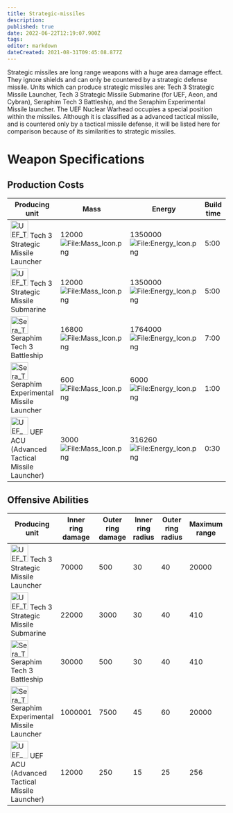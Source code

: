 ```yaml
---
title: Strategic-missiles
description: 
published: true
date: 2022-06-22T12:19:07.900Z
tags: 
editor: markdown
dateCreated: 2021-08-31T09:45:08.877Z
---
```


Strategic missiles are long range weapons with a huge area damage effect. They ignore shields and can only be countered by a strategic  defense missile. Units which can produce strategic missiles are: Tech 3 Strategic Missile Launcher, Tech 3 Strategic Missile Submarine (for UEF, Aeon, and Cybran), Seraphim Tech 3 Battleship, and the Seraphim Experimental Missile launcher. The UEF Nuclear Warhead occupies a special position within the missiles. Although it is classified as a advanced tactical missile, and is countered only by a tactical missile defense, it will be listed here for comparison because of its similarities to strategic missiles.

# Weapon Specifications

## Production Costs

| Producing unit                                                                                                                             | Mass                                                                  | Energy                                                                        | Build time | Comments                   |
|--------------------------------------------------------------------------------------------------------------------------------------------|-----------------------------------------------------------------------|-------------------------------------------------------------------------------|------------|----------------------------|
| <img src="UEF_T3_Nuke.png" title="fig:UEF_T3_Nuke.png" width="40" alt="UEF_T3_Nuke.png" /> Tech 3 Strategic Missile Launcher               | 12000 ![<File:Mass_Icon.png>](Mass_Icon.png "fig:File:Mass_Icon.png") | 1350000 ![<File:Energy_Icon.png>](Energy_Icon.png "fig:File:Energy_Icon.png") | 5:00       |                            |
| <img src="UEF_T3_Nuke_Sub.png" title="fig:UEF_T3_Nuke_Sub.png" width="40" alt="UEF_T3_Nuke_Sub.png" /> Tech 3 Strategic Missile Submarine  | 12000 ![<File:Mass_Icon.png>](Mass_Icon.png "fig:File:Mass_Icon.png") | 1350000 ![<File:Energy_Icon.png>](Energy_Icon.png "fig:File:Energy_Icon.png") | 5:00       |                            |
| <img src="Sera_T3_Battleship.png" title="fig:Sera_T3_Battleship.png" width="40" alt="Sera_T3_Battleship.png" /> Seraphim Tech 3 Battleship | 16800 ![<File:Mass_Icon.png>](Mass_Icon.png "fig:File:Mass_Icon.png") | 1764000 ![<File:Energy_Icon.png>](Energy_Icon.png "fig:File:Energy_Icon.png") | 7:00       |                            |
| <img src="Sera_T4_Nuke.png" title="fig:Sera_T4_Nuke.png" width="40" alt="Sera_T4_Nuke.png" /> Seraphim Experimental Missile Launcher       | 600 ![<File:Mass_Icon.png>](Mass_Icon.png "fig:File:Mass_Icon.png")   | 6000 ![<File:Energy_Icon.png>](Energy_Icon.png "fig:File:Energy_Icon.png")    | 1:00       |                            |
| <img src="UEF_ACU.png" title="fig:UEF_ACU.png" width="40" alt="UEF_ACU.png" /> UEF ACU (Advanced Tactical Missile Launcher)                | 3000 ![<File:Mass_Icon.png>](Mass_Icon.png "fig:File:Mass_Icon.png")  | 316260 ![<File:Energy_Icon.png>](Energy_Icon.png "fig:File:Energy_Icon.png")  | 0:30       | Build time with T3 Upgrade |

## Offensive Abilities

| Producing unit                                                                                                                             | Inner ring damage | Outer ring damage | Inner ring radius | Outer ring radius | Maximum range | Minimum range | Counter Weapon               | Comments                 |
|--------------------------------------------------------------------------------------------------------------------------------------------|-------------------|-------------------|-------------------|-------------------|---------------|---------------|------------------------------|--------------------------|
| <img src="UEF_T3_Nuke.png" title="fig:UEF_T3_Nuke.png" width="40" alt="UEF_T3_Nuke.png" /> Tech 3 Strategic Missile Launcher               | 70000             | 500               | 30                | 40                | 20000         | 0             | 1 strategic defense missile  | Cybran missiles have EMP |
| <img src="UEF_T3_Nuke_Sub.png" title="fig:UEF_T3_Nuke_Sub.png" width="40" alt="UEF_T3_Nuke_Sub.png" /> Tech 3 Strategic Missile Submarine  | 22000             | 3000              | 30                | 40                | 410           | 128           | 1 strategic defense missile  | Cybran missiles have EMP |
| <img src="Sera_T3_Battleship.png" title="fig:Sera_T3_Battleship.png" width="40" alt="Sera_T3_Battleship.png" /> Seraphim Tech 3 Battleship | 30000             | 500               | 30                | 40                | 410           | 128           | 1 strategic defense missile  |                          |
| <img src="Sera_T4_Nuke.png" title="fig:Sera_T4_Nuke.png" width="40" alt="Sera_T4_Nuke.png" /> Seraphim Experimental Missile Launcher       | 1000001           | 7500              | 45                | 60                | 20000         | 0             | 2 strategic defense missiles |                          |
| <img src="UEF_ACU.png" title="fig:UEF_ACU.png" width="40" alt="UEF_ACU.png" /> UEF ACU (Advanced Tactical Missile Launcher)                | 12000             | 250               | 15                | 25                | 256           | 15            | 5 TMD projectiles (Aeon: 1)  |                          |